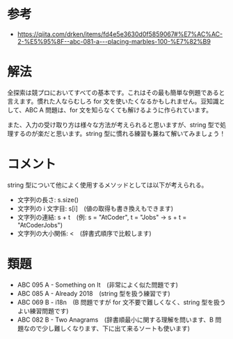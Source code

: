 # 参考

- https://qiita.com/drken/items/fd4e5e3630d0f5859067#%E7%AC%AC-2-%E5%95%8F--abc-081-a---placing-marbles-100-%E7%82%B9

# 解法

全探索は競プロにおいてすべての基本です。これはその最も簡単な例題であると言えます。慣れた人ならむしろ for 文を使いたくなるかもしれません。豆知識として、ABC A 問題は、for 文を知らなくても解けるように作られています。

また、入力の受け取り方は様々な方法が考えられると思いますが、string 型で処理するのが楽だと思います。string 型に慣れる練習も兼ねて解いてみましょう！

# コメント
string 型について他によく使用するメソッドとしては以下が考えられる。

- 文字列の長さ: s.size()
- 文字列の i 文字目: s[i]　(値の取得も書き換えもできます)
- 文字列の連結: s + t　(例: s = "AtCoder", t = "Jobs" -> s + t = "AtCoderJobs")
- 文字列の大小関係: <　(辞書式順序で比較します)

# 類題

- ABC 095 A - Something on It　(非常によく似た問題です)
- ABC 085 A - Already 2018　(string 型を扱う練習です)
- ABC 069 B - i18n　(B 問題ですが for 文不要で難しくなく、string 型を扱うよい練習問題です)
- ABC 082 B - Two Anagrams　(辞書順最小に関する理解を問います、B 問題なので少し難しくなります、下に出て来るソートも使います)
